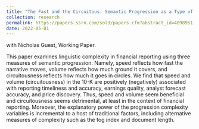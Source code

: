 ```yaml
---
title: "The Fast and the Circuitous: Semantic Progression as a Type of Disclosure Complexity"
collection: research
permalink: https://papers.ssrn.com/sol3/papers.cfm?abstract_id=4098951
date: 2022-05-01
---
```


with Nicholas Guest, Working Paper. 

This paper examines linguistic complexity in financial reporting using three measures of semantic progression. Namely, speed reflects how fast the narrative moves, volume reflects how much ground it covers, and circuitousness reflects how much it goes in circles. We find that speed and volume (circuitousness) in the 10-K are positively (negatively) associated with reporting timeliness and accuracy, earnings quality, analyst forecast accuracy, and price discovery. Thus, speed and volume seem beneficial and circuitousness seems detrimental, at least in the context of financial reporting. Moreover, the explanatory power of the progression complexity variables is incremental to a host of traditional factors, including alternative measures of complexity such as the fog index and document length.


